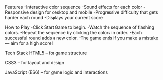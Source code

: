 Features
-Interactive color sequence
-Sound effects for each color
-Responsive design for desktop and mobile
-Progressive difficulty that gets harder each round
-Displays your current score

How to Play
-Click Start Game to begin.
-Watch the sequence of flashing colors.
-Repeat the sequence by clicking the colors in order.
-Each successful round adds a new color.
-The game ends if you make a mistake — aim for a high score!

Tech Stack
HTML5 – for game structure

CSS3 – for layout and design

JavaScript (ES6) – for game logic and interactions










